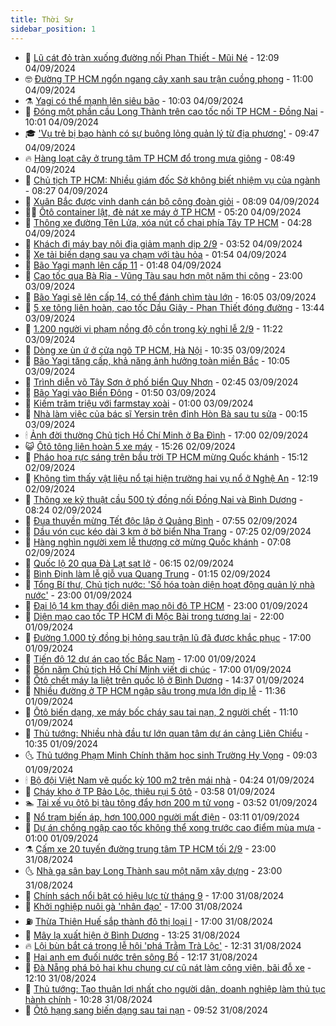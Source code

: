 ```yaml
---
title: Thời Sự
sidebar_position: 1
---
```


<!-- vnexpress-thoi-su:START -->
- 🦒 [Lũ cát đỏ tràn xuống đường nối Phan Thiết - Mũi Né](https://vnexpress.net/lu-cat-do-tran-xuong-duong-noi-phan-thiet-mui-ne-4789066.html) - 12:09 04/09/2024
- 🤓 [Đường TP HCM ngổn ngang cây xanh sau trận cuồng phong](https://vnexpress.net/duong-tp-hcm-ngon-ngang-cay-xanh-sau-tran-cuong-phong-4789060.html) - 11:00 04/09/2024
- ⚗️ [Yagi có thể mạnh lên siêu bão](https://vnexpress.net/yagi-co-the-manh-len-sieu-bao-4788988.html) - 10:03 04/09/2024
- 🌊 [Đóng một phần cầu Long Thành trên cao tốc nối TP HCM - Đồng Nai](https://vnexpress.net/dong-mot-phan-cau-long-thanh-tren-cao-toc-noi-tp-hcm-dong-nai-4789009.html) - 10:01 04/09/2024
- 🎓 [&#39;Vụ trẻ bị bạo hành có sự buông lỏng quản lý từ địa phương&#39;](https://vnexpress.net/vu-tre-bi-bao-hanh-co-su-buong-long-quan-ly-tu-dia-phuong-4788989.html) - 09:47 04/09/2024
- 🔥 [Hàng loạt cây ở trung tâm TP HCM đổ trong mưa giông](https://vnexpress.net/hang-loat-cay-o-trung-tam-tp-hcm-do-trong-mua-giong-4789010.html) - 08:49 04/09/2024
- 🦏 [Chủ tịch TP HCM: Nhiều giám đốc Sở không biết nhiệm vụ của ngành](https://vnexpress.net/chu-tich-tp-hcm-nhieu-giam-doc-so-khong-biet-nhiem-vu-cua-nganh-4788918.html) - 08:27 04/09/2024
- 👺 [Xuân Bắc được vinh danh cán bộ công đoàn giỏi](https://vnexpress.net/xuan-bac-duoc-vinh-danh-can-bo-cong-doan-gioi-4788929.html) - 08:09 04/09/2024
- 🧑‍🏫 [Ôtô container lật, đè nát xe máy ở TP HCM](https://vnexpress.net/oto-container-lat-de-nat-xe-may-o-tp-hcm-4788907.html) - 05:20 04/09/2024
- 🚦 [Thông xe đường Tên Lửa, xóa nút cổ chai phía Tây TP HCM](https://vnexpress.net/thong-xe-duong-ten-lua-xoa-nut-co-chai-phia-tay-tp-hcm-4788879.html) - 04:28 04/09/2024
- 🎉 [Khách đi máy bay nội địa giảm mạnh dịp 2/9](https://vnexpress.net/khach-di-may-bay-noi-dia-giam-manh-dip-2-9-4788800.html) - 03:52 04/09/2024
- 🦒 [Xe tải biến dạng sau va chạm với tàu hỏa](https://vnexpress.net/xe-tai-bien-dang-sau-va-cham-voi-tau-hoa-4788753.html) - 01:54 04/09/2024
- 🤗 [Bão Yagi mạnh lên cấp 11](https://vnexpress.net/bao-yagi-manh-len-cap-11-4788727.html) - 01:48 04/09/2024
- 💼 [Cao tốc qua Bà Rịa - Vũng Tàu sau hơn một năm thi công](https://vnexpress.net/cao-toc-bien-hoa-vung-tau-4787630.html) - 23:00 03/09/2024
- 🤩 [Bão Yagi sẽ lên cấp 14, có thể đánh chìm tàu lớn](https://vnexpress.net/bao-yagi-se-len-cap-14-co-kha-nang-danh-chim-tau-lon-4788683.html) - 16:05 03/09/2024
- 🤡 [5 xe tông liên hoàn, cao tốc Dầu Giây - Phan Thiết đóng đường](https://vnexpress.net/5-xe-tong-lien-hoan-cao-toc-dau-giay-phan-thiet-dong-duong-4788678.html) - 13:44 03/09/2024
- 💯 [1.200 người vi phạm nồng độ cồn trong kỳ nghỉ lễ 2/9](https://vnexpress.net/1-200-nguoi-vi-pham-nong-do-con-trong-ky-nghi-le-2-9-4788653.html) - 11:22 03/09/2024
- 👺 [Dòng xe ùn ứ ở cửa ngõ TP HCM, Hà Nội](https://vnexpress.net/dong-xe-un-u-o-cua-ngo-tp-hcm-ha-noi-4788652.html) - 10:35 03/09/2024
- 🌮 [Bão Yagi tăng cấp, khả năng ảnh hưởng toàn miền Bắc](https://vnexpress.net/bao-yagi-tang-cap-kha-nang-anh-huong-toan-mien-bac-4788625.html) - 10:05 03/09/2024
- 🥸 [Trình diễn võ Tây Sơn ở phố biển Quy Nhơn](https://vnexpress.net/trinh-dien-vo-tay-son-o-pho-bien-quy-nhon-4788498.html) - 02:45 03/09/2024
- 🐻 [Bão Yagi vào Biển Đông](https://vnexpress.net/bao-yagi-vao-bien-dong-4788545.html) - 01:50 03/09/2024
- 👀 [Kiếm trăm triệu với farmstay xoài](https://vnexpress.net/kiem-tram-trieu-voi-farmstay-xoai-4787348.html) - 01:00 03/09/2024
- 🤔 [Nhà làm việc của bác sĩ Yersin trên đỉnh Hòn Bà sau tu sửa](https://vnexpress.net/nha-lam-viec-cua-bac-si-yersin-tren-dinh-hon-ba-sau-tu-sua-4788030.html) - 00:15 03/09/2024
- 🕯 [Ảnh đời thường Chủ tịch Hồ Chí Minh ở Ba Đình](https://vnexpress.net/anh-doi-thuong-chu-tich-ho-chi-minh-o-ba-dinh-4785223.html) - 17:00 02/09/2024
- 😺 [Ôtô tông liên hoàn 5 xe máy](https://vnexpress.net/oto-tong-lien-hoan-5-xe-may-4788484.html) - 15:26 02/09/2024
- 🦆 [Pháo hoa rực sáng trên bầu trời TP HCM mừng Quốc khánh](https://vnexpress.net/phao-hoa-ruc-sang-tren-bau-troi-tp-hcm-mung-quoc-khanh-4788473.html) - 15:12 02/09/2024
- 🧰 [Không tìm thấy vật liệu nổ tại hiện trường hai vụ nổ ở Nghệ An](https://vnexpress.net/khong-tim-thay-vat-lieu-no-tai-hien-truong-hai-vu-no-o-nghe-an-4788443.html) - 12:19 02/09/2024
- 🦍 [Thông xe kỹ thuật cầu 500 tỷ đồng nối Đồng Nai và Bình Dương](https://vnexpress.net/thong-xe-ky-thuat-cau-500-ty-dong-noi-dong-nai-va-binh-duong-4788404.html) - 08:24 02/09/2024
- 🧰 [Đua thuyền mừng Tết độc lập ở Quảng Bình](https://vnexpress.net/dua-thuyen-mung-tet-doc-lap-o-quang-binh-4788382.html) - 07:55 02/09/2024
- 💃 [Dầu vón cục kéo dài 3 km ở bờ biển Nha Trang](https://vnexpress.net/dau-von-cuc-keo-dai-3-km-o-bo-bien-nha-trang-4788392.html) - 07:25 02/09/2024
- 🧰 [Hàng nghìn người xem lễ thượng cờ mừng Quốc khánh](https://vnexpress.net/hang-nghin-nguoi-xem-le-thuong-co-mung-quoc-khanh-4788387.html) - 07:08 02/09/2024
- 🚀 [Quốc lộ 20 qua Đà Lạt sạt lở](https://vnexpress.net/quoc-lo-20-di-doi-che-cau-dat-4788384.html) - 06:15 02/09/2024
- 🎊 [Bình Định làm lễ giỗ vua Quang Trung](https://vnexpress.net/binh-dinh-lam-le-gio-vua-quang-trung-4788240.html) - 01:15 02/09/2024
- 🤭 [Tổng Bí thư, Chủ tịch nước: &#39;Số hóa toàn diện hoạt động quản lý nhà nước&#39;](https://vnexpress.net/tong-bi-thu-chu-tich-nuoc-so-hoa-toan-dien-hoat-dong-quan-ly-nha-nuoc-4788294.html) - 23:00 01/09/2024
- 🤗 [Đại lộ 14 km thay đổi diện mạo nội đô TP HCM](https://vnexpress.net/dai-lo-14-km-thay-doi-dien-mao-noi-do-tp-hcm-4787954.html) - 23:00 01/09/2024
- 🌈 [Diện mạo cao tốc TP HCM đi Mộc Bài trong tương lai](https://vnexpress.net/dien-mao-cao-toc-tp-hcm-di-moc-bai-trong-tuong-lai-4788204.html) - 22:00 01/09/2024
- 🦣 [Đường 1.000 tỷ đồng bị hỏng sau trận lũ đã được khắc phục](https://vnexpress.net/duong-1-000-ty-dong-bi-hong-sau-tran-lu-da-duoc-khac-phuc-4788244.html) - 17:00 01/09/2024
- 🎡 [Tiến độ 12 dự án cao tốc Bắc Nam](https://vnexpress.net/tien-do-12-du-an-cao-toc-bac-nam-4786632.html) - 17:00 01/09/2024
- 🦏 [Bốn năm Chủ tịch Hồ Chí Minh viết di chúc](https://vnexpress.net/bon-nam-chu-tich-ho-chi-minh-viet-di-chuc-4786386.html) - 17:00 01/09/2024
- 🎊 [Ôtô chết máy la liệt trên quốc lộ ở Bình Dương](https://vnexpress.net/oto-chet-may-la-liet-tren-quoc-lo-o-binh-duong-4788260.html) - 14:37 01/09/2024
- 🫶 [Nhiều đường ở TP HCM ngập sâu trong mưa lớn dịp lễ](https://vnexpress.net/nhieu-duong-o-tp-hcm-ngap-sau-trong-mua-lon-dip-le-4788243.html) - 11:36 01/09/2024
- 🤔 [Ôtô biến dạng, xe máy bốc cháy sau tai nạn, 2 người chết](https://vnexpress.net/tai-nan-o-tp-bao-loc-4788245.html) - 11:10 01/09/2024
- 🤠 [Thủ tướng: Nhiều nhà đầu tư lớn quan tâm dự án cảng Liên Chiểu](https://vnexpress.net/thu-tuong-nhieu-nha-dau-tu-lon-quan-tam-du-an-cang-lien-chieu-4788230.html) - 10:35 01/09/2024
- 🌜 [Thủ tướng Phạm Minh Chính thăm học sinh Trường Hy Vọng](https://vnexpress.net/thu-tuong-pham-minh-chinh-tham-hoc-sinh-truong-hy-vong-4788190.html) - 09:03 01/09/2024
- 🕯 [Bộ đội Việt Nam vẽ quốc kỳ 100 m2 trên mái nhà](https://vnexpress.net/bo-doi-viet-nam-ve-quoc-ky-100-m2-tren-mai-nha-4788128.html) - 04:24 01/09/2024
- 🤔 [Cháy kho ở TP Bảo Lộc, thiêu rụi 5 ôtô](https://vnexpress.net/chay-kho-o-tp-bao-loc-4788144.html) - 03:58 01/09/2024
- 🏊 [Tài xế vụ ôtô bị tàu tông đẩy hơn 200 m tử vong](https://vnexpress.net/tai-xe-vu-oto-bi-tau-tong-day-hon-200-m-tu-vong-4788130.html) - 03:52 01/09/2024
- 🌮 [Nổ trạm biến áp, hơn 100.000 người mất điện](https://vnexpress.net/no-tram-bien-ap-hon-100-000-nguoi-mat-dien-4788127.html) - 03:11 01/09/2024
- 🫣 [Dự án chống ngập cao tốc không thể xong trước cao điểm mùa mưa](https://vnexpress.net/du-an-chong-ngap-cao-toc-khong-the-xong-truoc-cao-diem-mua-mua-4788005.html) - 01:00 01/09/2024
- ⚗️ [Cấm xe 20 tuyến đường trung tâm TP HCM tối 2/9](https://vnexpress.net/cam-xe-20-tuyen-duong-trung-tam-tp-hcm-toi-2-9-4787999.html) - 23:00 31/08/2024
- 🌜 [Nhà ga sân bay Long Thành sau một năm xây dựng](https://vnexpress.net/nha-ga-san-bay-long-thanh-sau-mot-nam-xay-dung-4787300.html) - 23:00 31/08/2024
- 🌁 [Chính sách nổi bật có hiệu lực từ tháng 9](https://vnexpress.net/chinh-sach-noi-bat-co-hieu-luc-tu-thang-9-4787159.html) - 17:00 31/08/2024
- 🐲 [Khởi nghiệp nuôi gà &#39;nhân đạo&#39;](https://vnexpress.net/khoi-nghiep-nuoi-ga-nhan-dao-4786554.html) - 17:00 31/08/2024
- ⛽️ [Thừa Thiên Huế sắp thành đô thị loại I](https://vnexpress.net/thua-thien-hue-sap-thanh-do-thi-loai-i-4787790.html) - 17:00 31/08/2024
- 🗽 [Mây lạ xuất hiện ở Bình Dương](https://vnexpress.net/may-la-xuat-hien-o-binh-duong-4788025.html) - 13:25 31/08/2024
- 🔥 [Lội bùn bắt cá trong lễ hội &#39;phá Trằm Trà Lộc&#39;](https://vnexpress.net/loi-bun-bat-ca-trong-le-hoi-pha-tram-tra-loc-4787970.html) - 12:31 31/08/2024
- 💯 [Hai anh em đuối nước trên sông Bồ](https://vnexpress.net/hai-anh-em-duoi-nuoc-tren-song-bo-4788024.html) - 12:17 31/08/2024
- 🦆 [Đà Nẵng phá bỏ hai khu chung cư cũ nát làm công viên, bãi đỗ xe](https://vnexpress.net/da-nang-pha-bo-hai-khu-chung-cu-cu-nat-lam-cong-vien-bai-do-xe-4787992.html) - 12:10 31/08/2024
- 🫣 [Thủ tướng: Tạo thuận lợi nhất cho người dân, doanh nghiệp làm thủ tục hành chính](https://vnexpress.net/thu-tuong-tao-thuan-loi-nhat-cho-nguoi-dan-doanh-nghiep-lam-thu-tuc-hanh-chinh-4787889.html) - 10:28 31/08/2024
- 🤡 [Ôtô hạng sang biến dạng sau tai nạn](https://vnexpress.net/oto-hang-sang-bien-dang-sau-tai-nan-4787983.html) - 09:52 31/08/2024<!-- vnexpress-thoi-su:END -->
